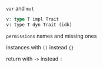 `var` and `mut`

```rust
v: type T impl Trait
v: type T dyn Trait (idk)
```

`permissions` names and missing ones

instances with `()` instead `{}`

return with `->` instead `:`